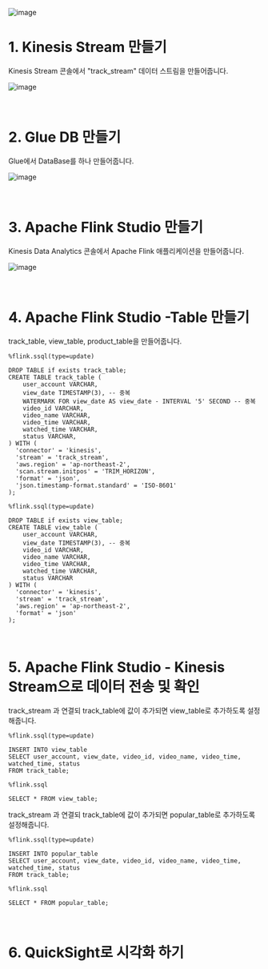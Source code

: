 ![image](https://github.com/user-attachments/assets/ee0dd281-e0ac-414f-9cba-0ce458b94916)

# 1\. Kinesis Stream 만들기
Kinesis Stream 콘솔에서 "track\_stream" 데이터 스트림을 만들어줍니다.

![image](https://github.com/user-attachments/assets/ccacac5d-f5ef-45a7-942f-4ed835ff354e)

<br>

# 2\. Glue DB 만들기
Glue에서 DataBase를 하나 만들어줍니다.

![image](https://github.com/user-attachments/assets/58b23e9a-6fe9-4e2c-9631-78badd5c8e81)

<br>

# 3\. Apache Flink Studio 만들기
Kinesis Data Analytics 콘솔에서 Apache Flink 애플리케이션을 만들어줍니다.

![image](https://github.com/user-attachments/assets/e01912ec-0481-46de-a37b-ad707a499d09)

<br>

# 4\. Apache Flink Studio -Table 만들기
track\_table, view\_table, product\_table을 만들어줍니다.
```
%flink.ssql(type=update)

DROP TABLE if exists track_table;
CREATE TABLE track_table (
    user_account VARCHAR,
    view_date TIMESTAMP(3), -- 중복
    WATERMARK FOR view_date AS view_date - INTERVAL '5' SECOND -- 중복
    video_id VARCHAR,
    video_name VARCHAR,
    video_time VARCHAR,
    watched_time VARCHAR,
    status VARCHAR,
) WITH (
  'connector' = 'kinesis',
  'stream' = 'track_stream',
  'aws.region' = 'ap-northeast-2',
  'scan.stream.initpos' = 'TRIM_HORIZON',
  'format' = 'json',
  'json.timestamp-format.standard' = 'ISO-8601'
);
```
```
%flink.ssql(type=update)

DROP TABLE if exists view_table;
CREATE TABLE view_table (
    user_account VARCHAR,
    view_date TIMESTAMP(3), -- 중복
    video_id VARCHAR,
    video_name VARCHAR,
    video_time VARCHAR,
    watched_time VARCHAR,
    status VARCHAR
) WITH (
  'connector' = 'kinesis',
  'stream' = 'track_stream',
  'aws.region' = 'ap-northeast-2',
  'format' = 'json'
);
```

<br>

# 5. Apache Flink Studio - Kinesis Stream으로 데이터 전송 및 확인
track\_stream 과 연결되 track\_table에 값이 추가되면 view\_table로 추가하도록 설정해줍니다.
```
%flink.ssql(type=update)

INSERT INTO view_table
SELECT user_account, view_date, video_id, video_name, video_time, watched_time, status
FROM track_table;
```
```
%flink.ssql

SELECT * FROM view_table;
```
track\_stream 과 연결되 track\_table에 값이 추가되면 popular\_table로 추가하도록 설정해줍니다.
```
%flink.ssql(type=update)

INSERT INTO popular_table
SELECT user_account, view_date, video_id, video_name, video_time, watched_time, status
FROM track_table;
```
```
%flink.ssql

SELECT * FROM popular_table;
```

<br>

# 6\. QuickSight로 시각화 하기

